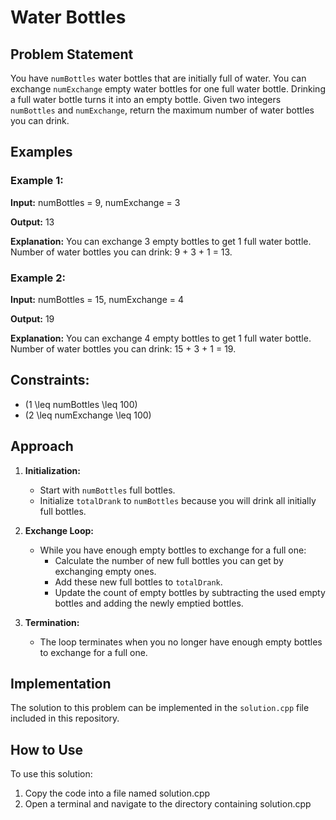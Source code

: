 # Water Bottles

## Problem Statement

You have `numBottles` water bottles that are initially full of water. You can exchange `numExchange` empty water bottles for one full water bottle. Drinking a full water bottle turns it into an empty bottle. Given two integers `numBottles` and `numExchange`, return the maximum number of water bottles you can drink.

## Examples

### Example 1:
**Input:**
numBottles = 9, numExchange = 3

**Output:**
13

**Explanation:**
You can exchange 3 empty bottles to get 1 full water bottle. Number of water bottles you can drink: 9 + 3 + 1 = 13.

### Example 2:
**Input:**
numBottles = 15, numExchange = 4

**Output:**
19

**Explanation:**
You can exchange 4 empty bottles to get 1 full water bottle. Number of water bottles you can drink: 15 + 3 + 1 = 19.


## Constraints:
- \(1 \leq numBottles \leq 100\)
- \(2 \leq numExchange \leq 100\)

## Approach

1. **Initialization:**
   - Start with `numBottles` full bottles.
   - Initialize `totalDrank` to `numBottles` because you will drink all initially full bottles.

2. **Exchange Loop:**
   - While you have enough empty bottles to exchange for a full one:
     - Calculate the number of new full bottles you can get by exchanging empty ones.
     - Add these new full bottles to `totalDrank`.
     - Update the count of empty bottles by subtracting the used empty bottles and adding the newly emptied bottles.

3. **Termination:**
   - The loop terminates when you no longer have enough empty bottles to exchange for a full one.

## Implementation

The solution to this problem can be implemented in the `solution.cpp` file included in this repository.


## How to Use
To use this solution:

1. Copy the code into a file named solution.cpp
2. Open a terminal and navigate to the directory containing solution.cpp